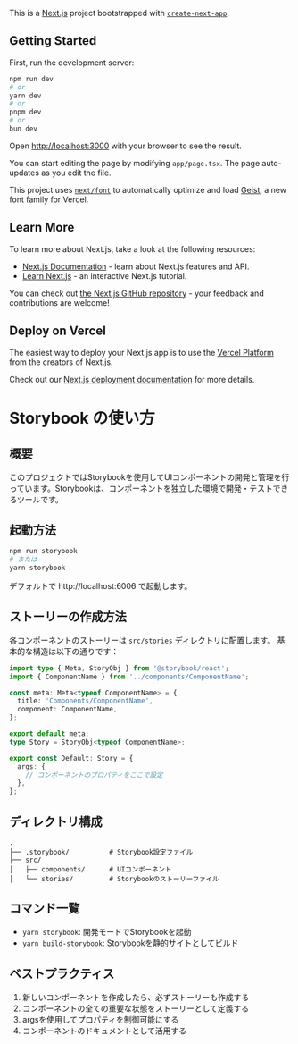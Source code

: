 This is a [Next.js](https://nextjs.org) project bootstrapped with [`create-next-app`](https://nextjs.org/docs/app/api-reference/cli/create-next-app).

## Getting Started

First, run the development server:

```bash
npm run dev
# or
yarn dev
# or
pnpm dev
# or
bun dev
```

Open [http://localhost:3000](http://localhost:3000) with your browser to see the result.

You can start editing the page by modifying `app/page.tsx`. The page auto-updates as you edit the file.

This project uses [`next/font`](https://nextjs.org/docs/app/building-your-application/optimizing/fonts) to automatically optimize and load [Geist](https://vercel.com/font), a new font family for Vercel.

## Learn More

To learn more about Next.js, take a look at the following resources:

- [Next.js Documentation](https://nextjs.org/docs) - learn about Next.js features and API.
- [Learn Next.js](https://nextjs.org/learn) - an interactive Next.js tutorial.

You can check out [the Next.js GitHub repository](https://github.com/vercel/next.js) - your feedback and contributions are welcome!

## Deploy on Vercel

The easiest way to deploy your Next.js app is to use the [Vercel Platform](https://vercel.com/new?utm_medium=default-template&filter=next.js&utm_source=create-next-app&utm_campaign=create-next-app-readme) from the creators of Next.js.

Check out our [Next.js deployment documentation](https://nextjs.org/docs/app/building-your-application/deploying) for more details.

# Storybook の使い方

## 概要
このプロジェクトではStorybookを使用してUIコンポーネントの開発と管理を行っています。Storybookは、コンポーネントを独立した環境で開発・テストできるツールです。

## 起動方法

```bash
npm run storybook
# または
yarn storybook
```

デフォルトで http://localhost:6006 で起動します。

## ストーリーの作成方法

各コンポーネントのストーリーは `src/stories` ディレクトリに配置します。
基本的な構造は以下の通りです：

```typescript
import type { Meta, StoryObj } from '@storybook/react';
import { ComponentName } from '../components/ComponentName';

const meta: Meta<typeof ComponentName> = {
  title: 'Components/ComponentName',
  component: ComponentName,
};

export default meta;
type Story = StoryObj<typeof ComponentName>;

export const Default: Story = {
  args: {
    // コンポーネントのプロパティをここで設定
  },
};
```

## ディレクトリ構成

```
.
├── .storybook/          # Storybook設定ファイル
├── src/
│   ├── components/      # UIコンポーネント
│   └── stories/         # Storybookのストーリーファイル
```

## コマンド一覧

- `yarn storybook`: 開発モードでStorybookを起動
- `yarn build-storybook`: Storybookを静的サイトとしてビルド

## ベストプラクティス

1. 新しいコンポーネントを作成したら、必ずストーリーも作成する
2. コンポーネントの全ての重要な状態をストーリーとして定義する
3. argsを使用してプロパティを制御可能にする
4. コンポーネントのドキュメントとして活用する

